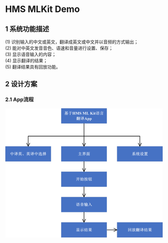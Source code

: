 # HMS MLKit Demo

## 1 系统功能描述
  (1) 识别输入的中文或英文，翻译成英文或中文并以音频的方式输出；  
  (2) 能对中英文发音音色、语速和音量进行设置、保存；  
  (3) 显示语音输入的内容；  
  (4) 显示翻译的结果；  
  (5) 翻译结果具有回放功能。  
## 2 设计方案
### 2.1 App流程
![app流程](https://github.com/stereov/resource/blob/master/HMS%20MLKit/%E6%B5%81%E7%A8%8B.png)
